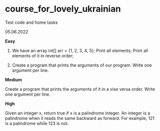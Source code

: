 # course_for_lovely_ukrainian
Test code and home tasks 

05.06.2022

<b>Easy</b>

1. We have an array 
int[] arr = {1, 2, 3, 4, 5};
Print all elements;
Print all elements of it in reverse order; 

2. Create a program that prints the arguments of our program. 
Write one argument per line.

<b>Medium</b>

Create a program that prints the arguments of it in a vise versa order. 
Write one argument per line.

<b>High</b>

Given an integer x, return true if x is a palindrome integer.
An integer is a palindrome when it reads the same backward as forward.
For example, 121 is a palindrome while 123 is not.

 
 

